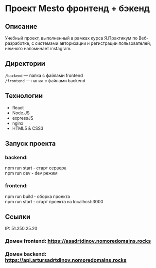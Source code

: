 # Проект Mesto фронтенд + бэкенд

## Описание

Учебный проект, выполненный в рамках курса Я.Практикум по Веб-разработке, c системами авторизации и регистрации пользователей, немного напоминает instagram.

## Директории

`/backend` — папка с файлами frontend  
`/frontend` — папка с файлами backend

## Технологии 

* React
* Node.JS
* expressJS
* nginx
* HTML5 & CSS3
  
## Запуск проекта

### backend:
npm run start - старт сервера </br>
npm run dev - dev режим

### frontend:
npm run build - сборка проекта </br>
npm run start - старт проекта на localhost:3000

## Ссылки

IP: 51.250.25.20
### Домен frontend: <https://asadrtdinov.nomoredomains.rocks>
### Домен backend: <https://api.artursadrtdinov.nomoredomains.rocks>

